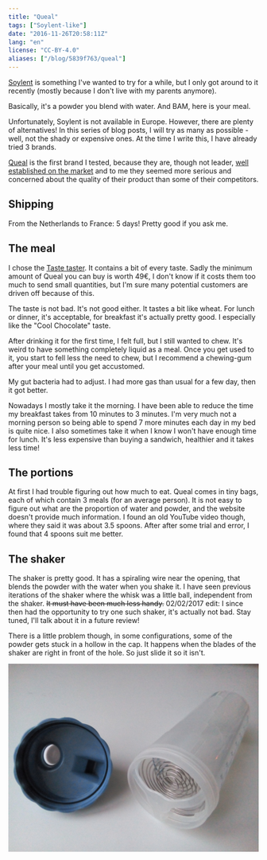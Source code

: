 ```yaml
---
title: "Queal"
tags: ["Soylent-like"]
date: "2016-11-26T20:58:11Z"
lang: "en"
license: "CC-BY-4.0"
aliases: ["/blog/5839f763/queal"]
---
```


[Soylent](https://en.wikipedia.org/wiki/Soylent_%28food%29) is something I've wanted to try for a while, but I only got around to it recently (mostly because I don't live with my parents anymore).

Basically, it's a powder you blend with water. And BAM, here is your meal.

Unfortunately, Soylent is not available in Europe. However, there are plenty of alternatives!
In this series of blog posts, I will try as many as possible - well, not the shady or expensive ones. At the time I write this, I have already tried 3 brands.

[Queal](https://queal.com/) is the first brand I tested, because they are, though not leader, [well established on the market](https://www.instant.ly/report/5762d6e6e4b077dda75559cb#570150e1e4b01f436648be68) and to me they seemed more serious and concerned about the quality of their product than some of their competitors.

## Shipping

From the Netherlands to France: 5 days! Pretty good if you ask me.

## The meal

I chose the [Taste taster](https://order.queal.com/order/). It contains a bit of every taste.
Sadly the minimum amount of Queal you can buy is worth 49€, I don't know if it costs them too much to send small quantities, but I'm sure many potential customers are driven off because of this.

The taste is not bad. It's not good either. It tastes a bit like wheat.
For lunch or dinner, it's acceptable, for breakfast it's actually pretty good. I especially like the "Cool Chocolate" taste.

After drinking it for the first time, I felt full, but I still wanted to chew. It's weird to have something completely liquid as a meal. Once you get used to it, you start to fell less the need to chew, but I recommend a chewing-gum after your meal until you get accustomed.

My gut bacteria had to adjust. I had more gas than usual for a few day, then it got better.

Nowadays I mostly take it the morning. I have been able to reduce the time my breakfast takes from 10 minutes to 3 minutes. I'm very much not a morning person so being able to spend 7 more minutes each day in my bed is quite nice.
I also sometimes take it when I know I won't have enough time for lunch. It's less expensive than buying a sandwich, healthier and it takes less time!

## The portions

At first I had trouble figuring out how much to eat. Queal comes in tiny bags, each of which contain 3 meals (for an average person).
It is not easy to figure out what are the proportion of water and powder, and the website doesn't provide much information.
I found an old YouTube video though, where they said it was about 3.5 spoons.
After after some trial and error, I found that 4 spoons suit me better.


## The shaker

The shaker is pretty good. It has a spiraling wire near the opening, that blends the powder with the water when you shake it. I have seen previous iterations of the shaker where the whisk was a little ball, independent from the shaker. ~~It must have been much less handy.~~ 02/02/2017 edit: I since then had the opportunity to try one such shaker, it's actually not bad. Stay tuned, I'll talk about it in a future review!

There is a little problem though, in some configurations, some of the powder gets stuck in a hollow in the cap. It happens when the blades of the shaker are right in front of the hole. So just slide it so it isn't.

![Queal shaker](shaker.jpg)

